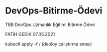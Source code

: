 # DevOps-Bitirme-Ödevi
TBB DevOps Uzmanlık Eğitimi Bitirme Ödevi

FATİH GEDİK                    07.05.2021

kubectl apply -f / (deploy çalıştırma sırası)


